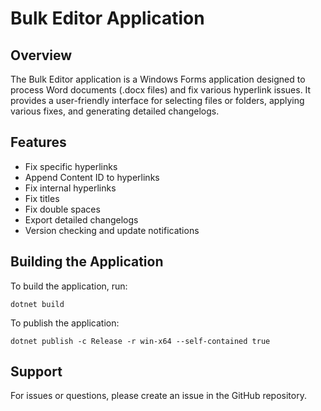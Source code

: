 # Bulk Editor Application

## Overview

The Bulk Editor application is a Windows Forms application designed to process Word documents (.docx files) and fix various hyperlink issues. It provides a user-friendly interface for selecting files or folders, applying various fixes, and generating detailed changelogs.

## Features

- Fix specific hyperlinks
- Append Content ID to hyperlinks
- Fix internal hyperlinks
- Fix titles
- Fix double spaces
- Export detailed changelogs
- Version checking and update notifications

## Building the Application

To build the application, run:

```batch
dotnet build
```

To publish the application:

```batch
dotnet publish -c Release -r win-x64 --self-contained true
```

## Support

For issues or questions, please create an issue in the GitHub repository.
